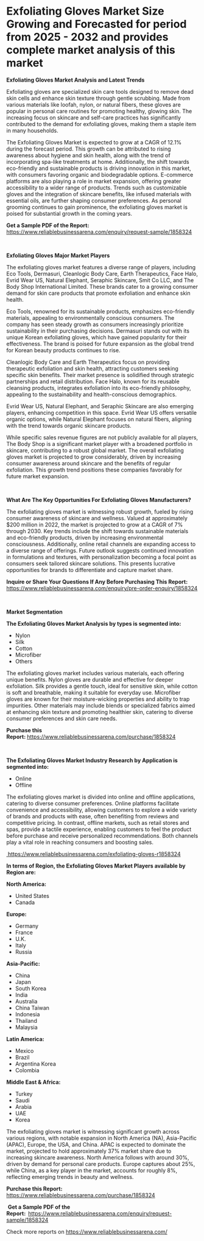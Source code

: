 <p><h1>Exfoliating Gloves Market Size Growing and Forecasted for period from 2025 - 2032 and provides complete market analysis of this market</h1></p><p><strong>Exfoliating Gloves Market Analysis and Latest Trends</strong></p>
<p><p>Exfoliating gloves are specialized skin care tools designed to remove dead skin cells and enhance skin texture through gentle scrubbing. Made from various materials like loofah, nylon, or natural fibers, these gloves are popular in personal care routines for promoting healthy, glowing skin. The increasing focus on skincare and self-care practices has significantly contributed to the demand for exfoliating gloves, making them a staple item in many households.</p><p>The Exfoliating Gloves Market is expected to grow at a CAGR of 12.1% during the forecast period. This growth can be attributed to rising awareness about hygiene and skin health, along with the trend of incorporating spa-like treatments at home. Additionally, the shift towards eco-friendly and sustainable products is driving innovation in this market, with consumers favoring organic and biodegradable options. E-commerce platforms are also playing a role in market expansion, offering greater accessibility to a wider range of products. Trends such as customizable gloves and the integration of skincare benefits, like infused materials with essential oils, are further shaping consumer preferences. As personal grooming continues to gain prominence, the exfoliating gloves market is poised for substantial growth in the coming years.</p></p>
<p><strong>Get a Sample PDF of the Report:&nbsp;</strong> <a href="https://www.reliablebusinessarena.com/enquiry/request-sample/1858324?utm_campaign=2349&utm_medium=2&utm_source=Github&utm_content=ia&utm_term=09022025&utm_id=exfoliating-gloves">https://www.reliablebusinessarena.com/enquiry/request-sample/1858324</a></p>
<p>&nbsp;</p>
<p><strong>Exfoliating Gloves Major Market Players</strong></p>
<p><p>The exfoliating gloves market features a diverse range of players, including Eco Tools, Dermasuri, Cleanlogic Body Care, Earth Therapeutics, Face Halo, Evrid Wear US, Natural Elephant, Seraphic Skincare, Smit Co LLC, and The Body Shop International Limited. These brands cater to a growing consumer demand for skin care products that promote exfoliation and enhance skin health.</p><p>Eco Tools, renowned for its sustainable products, emphasizes eco-friendly materials, appealing to environmentally conscious consumers. The company has seen steady growth as consumers increasingly prioritize sustainability in their purchasing decisions. Dermasuri stands out with its unique Korean exfoliating gloves, which have gained popularity for their effectiveness. The brand is poised for future expansion as the global trend for Korean beauty products continues to rise.</p><p>Cleanlogic Body Care and Earth Therapeutics focus on providing therapeutic exfoliation and skin health, attracting customers seeking specific skin benefits. Their market presence is solidified through strategic partnerships and retail distribution. Face Halo, known for its reusable cleansing products, integrates exfoliation into its eco-friendly philosophy, appealing to the sustainability and health-conscious demographics.</p><p>Evrid Wear US, Natural Elephant, and Seraphic Skincare are also emerging players, enhancing competition in this space. Evrid Wear US offers versatile organic options, while Natural Elephant focuses on natural fibers, aligning with the trend towards organic skincare products. </p><p>While specific sales revenue figures are not publicly available for all players, The Body Shop is a significant market player with a broadened portfolio in skincare, contributing to a robust global market. The overall exfoliating gloves market is projected to grow considerably, driven by increasing consumer awareness around skincare and the benefits of regular exfoliation. This growth trend positions these companies favorably for future market expansion.</p></p>
<p>&nbsp;</p>
<p><strong>What Are The Key Opportunities For Exfoliating Gloves Manufacturers?</strong></p>
<p><p>The exfoliating gloves market is witnessing robust growth, fueled by rising consumer awareness of skincare and wellness. Valued at approximately $200 million in 2022, the market is projected to grow at a CAGR of 7% through 2030. Key trends include the shift towards sustainable materials and eco-friendly products, driven by increasing environmental consciousness. Additionally, online retail channels are expanding access to a diverse range of offerings. Future outlook suggests continued innovation in formulations and textures, with personalization becoming a focal point as consumers seek tailored skincare solutions. This presents lucrative opportunities for brands to differentiate and capture market share.</p></p>
<p><strong>Inquire or Share Your Questions If Any Before Purchasing This Report:</strong> <a href="https://www.reliablebusinessarena.com/enquiry/pre-order-enquiry/1858324?utm_campaign=2349&utm_medium=2&utm_source=Github&utm_content=ia&utm_term=09022025&utm_id=exfoliating-gloves">https://www.reliablebusinessarena.com/enquiry/pre-order-enquiry/1858324</a></p>
<p>&nbsp;</p>
<p><strong>Market Segmentation</strong></p>
<p><strong>The Exfoliating Gloves Market Analysis by types is segmented into:</strong></p>
<p><ul><li>Nylon</li><li>Silk</li><li>Cotton</li><li>Microfiber</li><li>Others</li></ul></p>
<p><p>The exfoliating gloves market includes various materials, each offering unique benefits. Nylon gloves are durable and effective for deeper exfoliation. Silk provides a gentle touch, ideal for sensitive skin, while cotton is soft and breathable, making it suitable for everyday use. Microfiber gloves are known for their moisture-wicking properties and ability to trap impurities. Other materials may include blends or specialized fabrics aimed at enhancing skin texture and promoting healthier skin, catering to diverse consumer preferences and skin care needs.</p></p>
<p><strong>Purchase this Report:&nbsp;</strong><a href="https://www.reliablebusinessarena.com/purchase/1858324?utm_campaign=2349&utm_medium=2&utm_source=Github&utm_content=ia&utm_term=09022025&utm_id=exfoliating-gloves">https://www.reliablebusinessarena.com/purchase/1858324</a></p>
<p>&nbsp;</p>
<p><strong>The Exfoliating Gloves Market Industry Research by Application is segmented into:</strong></p>
<p><ul><li>Online</li><li>Offline</li></ul></p>
<p><p>The exfoliating gloves market is divided into online and offline applications, catering to diverse consumer preferences. Online platforms facilitate convenience and accessibility, allowing customers to explore a wide variety of brands and products with ease, often benefiting from reviews and competitive pricing. In contrast, offline markets, such as retail stores and spas, provide a tactile experience, enabling customers to feel the product before purchase and receive personalized recommendations. Both channels play a vital role in reaching consumers and boosting sales.</p></p>
<p><a href="https://www.reliablebusinessarena.com/exfoliating-gloves-r1858324?utm_campaign=2349&utm_medium=2&utm_source=Github&utm_content=ia&utm_term=09022025&utm_id=exfoliating-gloves">&nbsp;https://www.reliablebusinessarena.com/exfoliating-gloves-r1858324</a></p>
<p><strong>In terms of Region, the Exfoliating Gloves Market Players available by Region are:</strong></p>
<p>
    <p> <strong> North America: </strong>
        <ul>
            <li>United States</li>
            <li>Canada</li>
        </ul>
        </p> 
    <p> <strong> Europe: </strong>
        <ul>
            <li>Germany</li>
            <li>France</li>
            <li>U.K.</li>
            <li>Italy</li>
            <li>Russia</li>
        </ul>
        </p> 
    <p> <strong> Asia-Pacific: </strong>
        <ul>
            <li>China</li>
            <li>Japan</li>
            <li>South Korea</li>
            <li>India</li>
            <li>Australia</li>
            <li>China Taiwan</li>
            <li>Indonesia</li>
            <li>Thailand</li>
            <li>Malaysia</li>
        </ul>
        </p> 
    <p> <strong> Latin America: </strong>
        <ul>
            <li>Mexico</li>
            <li>Brazil</li>
            <li>Argentina Korea</li>
            <li>Colombia</li>
        </ul>
        </p> 
    <p> <strong> Middle East & Africa: </strong>
        <ul>
            <li>Turkey</li>
            <li>Saudi</li>
            <li>Arabia</li>
            <li>UAE</li>
            <li>Korea</li>
        </ul>
    </p>
    </p>
<p><p>The exfoliating gloves market is witnessing significant growth across various regions, with notable expansion in North America (NA), Asia-Pacific (APAC), Europe, the USA, and China. APAC is expected to dominate the market, projected to hold approximately 37% market share due to increasing skincare awareness. North America follows with around 30%, driven by demand for personal care products. Europe captures about 25%, while China, as a key player in the market, accounts for roughly 8%, reflecting emerging trends in beauty and wellness.</p></p>
<p><strong>Purchase this Report: </strong><a href="https://www.reliablebusinessarena.com/purchase/1858324?utm_campaign=2349&utm_medium=2&utm_source=Github&utm_content=ia&utm_term=09022025&utm_id=exfoliating-gloves">https://www.reliablebusinessarena.com/purchase/1858324</a></p>
<p>&nbsp;<strong>Get a Sample PDF of the Report:&nbsp;&nbsp;</strong><a href="https://www.reliablebusinessarena.com/enquiry/request-sample/1858324?utm_campaign=2349&utm_medium=2&utm_source=Github&utm_content=ia&utm_term=09022025&utm_id=exfoliating-gloves">https://www.reliablebusinessarena.com/enquiry/request-sample/1858324</a></p>
<p><strong></strong></p>
<p>Check more reports on <a href="https://www.reliablebusinessarena.com/?utm_campaign=2349&utm_medium=2&utm_source=Github&utm_content=ia&utm_term=09022025&utm_id=exfoliating-gloves">https://www.reliablebusinessarena.com/</a></p>